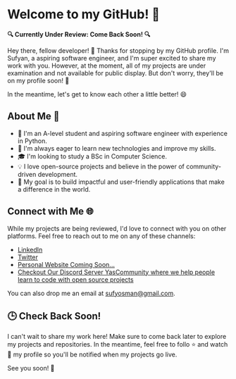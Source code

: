 # Welcome to my GitHub! 🚀

**🔍 Currently Under Review: Come Back Soon! 🔍**

Hey there, fellow developer! 👋 Thanks for stopping by my GitHub profile. I'm Sufyan, a aspiring software engineer, and I'm super excited to share my work with you. However, at the moment, all of my projects are under examination and not available for public display. But don't worry, they'll be on my profile soon! 🌟

In the meantime, let's get to know each other a little better! 😄

## About Me 🤖

- 💼 I'm an A-level student and aspiring software engineer with experience in Python.
- 🌱 I'm always eager to learn new technologies and improve my skills.
- 🎓 I'm looking to study a BSc in Computer Science.
- 💡 I love open-source projects and believe in the power of community-driven development.
- 🎯 My goal is to build impactful and user-friendly applications that make a difference in the world.

## Connect with Me 🌐

While my projects are being reviewed, I'd love to connect with you on other platforms. Feel free to reach out to me on any of these channels:

- [LinkedIn](https://www.linkedin.com/in/sufyan-osman-259625164/)
- [Twitter](https://www.linkedin.com/in/sufyan-osman-259625164/)
- [Personal Website Coming Soon...](https://github.com/Sufyan123o)
- [Checkout Our Discord Server YasCommunity where we help people learn to code with open source projects](https://discord.gg/jHRRd9gDYj)

You can also drop me an email at [sufyosman@gmail.com](mailto:sufyosman@gmail.com).

## 🕒 Check Back Soon!

I can't wait to share my work here! Make sure to come back later to explore my projects and repositories. In the meantime, feel free to follo ⭐️ and watch 👀 my profile so you'll be notified when my projects go live.

See you soon! 🎉
